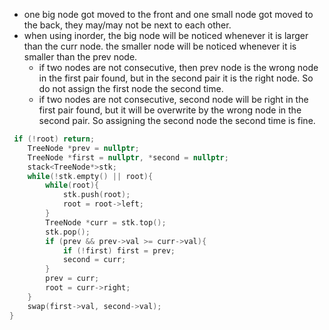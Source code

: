 - one big node got moved to the front and one small node got moved to the back, they may/may not be next to each other.
- when using inorder, the big node will be noticed whenever it is larger than the curr node. the smaller node will be noticed whenever it is smaller than the prev node. 
  - if two nodes are not consecutive, then prev node is the wrong node in the first pair found, but in the second pair it is the right node. So do not assign the first node the second time. 
  - if two nodes are not consecutive, second node will be right in the first pair found, but it will be overwrite by the wrong node in the second pair. So assigning the second node the second time is fine.
  
```cpp
 if (!root) return;
    TreeNode *prev = nullptr;
    TreeNode *first = nullptr, *second = nullptr;
    stack<TreeNode*>stk;
    while(!stk.empty() || root){
        while(root){
            stk.push(root);
            root = root->left;
        }
        TreeNode *curr = stk.top();
        stk.pop();
        if (prev && prev->val >= curr->val){
            if (!first) first = prev;  
            second = curr;    
        }
        prev = curr;
        root = curr->right;  
    }
    swap(first->val, second->val);
}
```
